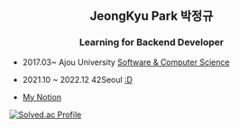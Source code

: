 <h2 align="center">JeongKyu Park 박정규</h2>
<h3 align="center"> Learning for Backend Developer</h3>

- 2017.03~ Ajou University [Software & Computer Science](http://software.ajou.ac.kr/main.php)

- 2021.10 ~ 2022.12 42Seoul [:D](https://42seoul.kr/seoul42/main/view)

- [My Notion](https://jeounpar.notion.site/JeongKyu-Park-639628958549428893c9b5261feccaa9)

[![Solved.ac Profile](http://mazassumnida.wtf/api/v2/generate_badge?boj=cdex6531)](https://solved.ac/cdex6531/)

